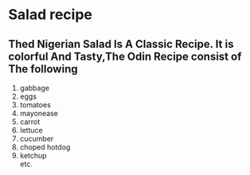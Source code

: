 <!DOCTYPE html>
<html>
<Body>
<title>odin.recipe</title>
<h1>Salad recipe</h1>
<h2>Thed Nigerian Salad Is A Classic Recipe. It is colorful And Tasty,The Odin Recipe consist of The following</h1>
   <ol>
     <li>gabbage</oli>
     <li>eggs</oli>
     <li>tomatoes</li>
     <li>mayonease</li>
     <li>carrot</li>
     <li>lettuce</li>
     <li>cucumber</li>
     <li>choped hotdog</li>
     <li>ketchup</li>etc.
</Body>
</html>
